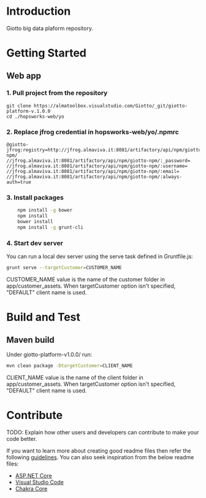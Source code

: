 # Introduction

Giotto big data plaform repository.

# Getting Started
## Web app
### 1. Pull project from the repository
	git clone https://almatoolbox.visualstudio.com/Giotto/_git/giotto-platform-v.1.0.0
    cd ./hopsworks-web/yo

### 2. Replace jfrog credential in hopsworks-web/yo/.npmrc
```
@giotto-jfrog:registry=http://jfrog.almaviva.it:8081/artifactory/api/npm/giotto-npm/
//jfrog.almaviva.it:8081/artifactory/api/npm/giotto-npm/:_password=
//jfrog.almaviva.it:8081/artifactory/api/npm/giotto-npm/:username=
//jfrog.almaviva.it:8081/artifactory/api/npm/giotto-npm/:email=
//jfrog.almaviva.it:8081/artifactory/api/npm/giotto-npm/:always-auth=true
```

### 3. Install packages
```sh
	npm install -g bower
	npm install
    bower install
    npm install -g grunt-cli
```

### 4. Start dev server
You can run a local dev server using the serve task defined in Gruntfile.js:

```sh
grunt serve --targetCustomer=CUSTOMER_NAME
```

CUSTOMER_NAME value is the name of the customer folder in app/customer_assets. When targetCustomer option isn't specified, "DEFAULT" client name is used.


# Build and Test

## Maven build
Under giotto-platform-v1.0.0/ run:

```sh
mvn clean package -DtargetCustomer=CLIENT_NAME
```
CLIENT_NAME value is the name of the client folder in app/customer_assets. When targetCustomer option isn't specified, "DEFAULT" client name is used.

# Contribute

TODO: Explain how other users and developers can contribute to make your code better.

If you want to learn more about creating good readme files then refer the following [guidelines](https://www.visualstudio.com/en-us/docs/git/create-a-readme). You can also seek inspiration from the below readme files:

- [ASP.NET Core](https://github.com/aspnet/Home)
- [Visual Studio Code](https://github.com/Microsoft/vscode)
- [Chakra Core](https://github.com/Microsoft/ChakraCore)
